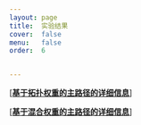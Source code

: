 ```yaml
---
layout: page
title:  实验结果
cover:  false
menu:   false
order:  6


---
```


[[**基于拓扑权重的主路径的详细信息**](https://awesome-patent-mining.github.io/FMPA_RESULT_1/)]

[[**基于混合权重的主路径的详细信息**](https://awesome-patent-mining.github.io/FMPA_RESULT_2/)]